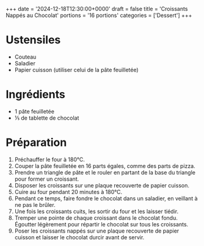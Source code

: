+++
date = '2024-12-18T12:30:00+0000'
draft = false
title = 'Croissants Nappés au Chocolat'
portions = '16 portions'
categories = ['Dessert']
+++

# Ustensiles

- Couteau
- Saladier
- Papier cuisson (utiliser celui de la pâte feuilletée)

# Ingrédients

- 1 pâte feuilletée
- ⅕ de tablette de chocolat

# Préparation

1. Préchauffer le four à 180°C.
2. Couper la pâte feuilletée en 16 parts égales, comme des parts de pizza.
3. Prendre un triangle de pâte et le rouler en partant de la base du triangle pour former un croissant.
4. Disposer les croissants sur une plaque recouverte de papier cuisson.
5. Cuire au four pendant 20 minutes à 180°C.
6. Pendant ce temps, faire fondre le chocolat dans un saladier, en veillant à ne pas le brûler.
7. Une fois les croissants cuits, les sortir du four et les laisser tiédir.
8. Tremper une pointe de chaque croissant dans le chocolat fondu. Égoutter légèrement pour répartir le chocolat sur tous les croissants.
9. Poser les croissants nappés sur une plaque recouverte de papier cuisson et laisser le chocolat durcir avant de servir.
